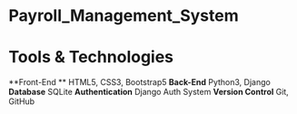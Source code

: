 # Payroll_Management_System

# Tools & Technologies
  **Front-End **            HTML5, CSS3, Bootstrap5
  **Back-End**              Python3, Django
  **Database**              SQLite
  **Authentication**        Django Auth System
  **Version Control**       Git, GitHub
